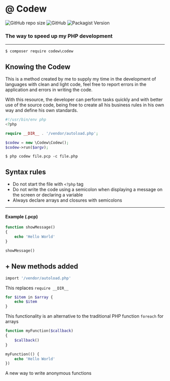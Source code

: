 # @ Codew

![GitHub repo size](https://img.shields.io/github/repo-size/ianpatricck/codew) ![GitHub](https://img.shields.io/github/license/ianpatricck/codew)
![Packagist Version](https://img.shields.io/packagist/v/codew/codew)

### The way to speed up my PHP development

---

```
$ composer require codew\codew
```

## Knowing the Codew

This is a method created by me to supply my time in the development of languages with clean and light code, feel free to report errors in the application and errors in writing the code.

With this resource, the developer can perform tasks quickly and with better use of the source code, being free to create all his business rules in his own way and define his own standards.

```php
#!/usr/bin/env php
<?php

require __DIR__ . '/vendor/autoload.php';

$codew = new \Codew\Codew();
$codew->run($argv);
```

```
$ php codew file.pcp -c file.php
```

## Syntax rules

- Do not start the file with ```<?php``` tag
- Do not write the code using a semicolon when displaying a message on the screen or declaring a variable
- Always declare arrays and closures with semicolons

---

#### Example (.pcp)

```php
function showMessage()
{
    echo 'Hello World'
}

showMessage()
```

## + New methods added

```php
import '/vendor/autoload.php'
```

This replaces ```require __DIR__ ```

```php
for $item in $array {
    echo $item
}
```

This functionality is an alternative to the traditional PHP function ```foreach``` for arrays

```php
function myFunction($callback)
{
    $callback()
}

myFunction(() {
    echo 'Hello World'
})
```

A new way to write anonymous functions


